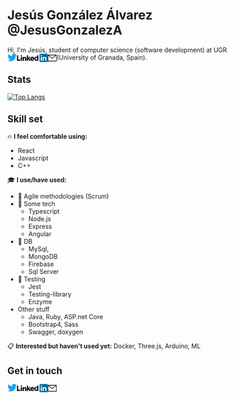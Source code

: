 # Jesús González Álvarez @JesusGonzalezA 
Hi, I'm Jesús, student of computer science (software development) at UGR (University of Granada, Spain). <a href="https://twitter.com/JesusGonADev">
  <img align="left" alt="JesusGonzalezA | Twitter" width="21px" src="https://raw.githubusercontent.com/JesusGonzalezA/JesusGonzalezA/master/assets/twitter-logo.png" />
</a>
<a href="https://www.linkedin.com/in/jesusgonzalezalvarez">
  <img align="left" alt="Mail" width="70px" src="https://raw.githubusercontent.com/JesusGonzalezA/JesusGonzalezA/master/assets/linkedin-logo.png" />
</a>
<a href="mailto:jesusgranada99@gmail.com?Subject=Hola%20Jesús!">
 <img align="left" alt="Mail" width="20px" src="https://raw.githubusercontent.com/JesusGonzalezA/JesusGonzalezA/master/assets/mail-icon.png" />
</a>

## Stats

[![Top Langs](https://github-readme-stats.vercel.app/api/top-langs/?username=JesusGonzalezA&layout=compact)](https://github.com/JesusGonzalezA?tab=repositories)


## Skill set

:fire: **I feel comfortable using:** 
* React
* Javascript
* C++

:mortar_board: **I use/have used:** 
* :two_men_holding_hands: Agile methodologies (Scrum)
* :hammer: Some tech 
    * Typescript
    * Node.js
    * Express
    * Angular
* :floppy_disk: DB
    * MySql, 
    * MongoDB
    * Firebase
    * Sql Server
* :microscope: Testing
    * Jest
    * Testing-library
    * Enzyme
* Other stuff
    * Java, Ruby, ASP.net Core
    * Bootstrap4, Sass
    * Swagger, doxygen

:clipboard: **Interested but haven't used yet:** Docker, Three.js, Arduino, ML

## Get in touch 

<a href="https://twitter.com/JesusGonADev">
  <img align="left" alt="JesusGonzalezA | Twitter" width="21px" src="https://raw.githubusercontent.com/JesusGonzalezA/JesusGonzalezA/master/assets/twitter-logo.png" />
</a>
<a href="https://www.linkedin.com/in/jesusgonzalezalvarez">
  <img align="left" alt="Mail" width="70px" src="https://raw.githubusercontent.com/JesusGonzalezA/JesusGonzalezA/master/assets/linkedin-logo.png" />
</a>
<a href="mailto:jesusgranada99@gmail.com?Subject=Hola%20Jesús!">
 <img align="left" alt="Mail" width="20px" src="https://raw.githubusercontent.com/JesusGonzalezA/JesusGonzalezA/master/assets/mail-icon.png" />
</a>

